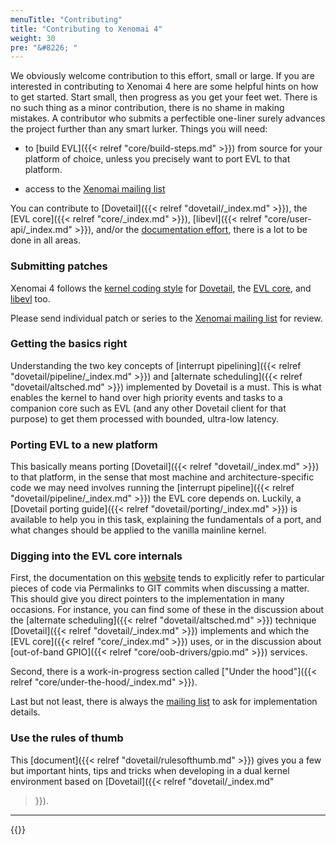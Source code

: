 ```yaml
---
menuTitle: "Contributing"
title: "Contributing to Xenomai 4"
weight: 30
pre: "&#8226; "
---
```


We obviously welcome contribution to this effort, small or large. If
you are interested in contributing to Xenomai 4 here are some helpful
hints on how to get started. Start small, then progress as you get
your feet wet.  There is no such thing as a minor contribution, there
is no shame in making mistakes.  A contributor who submits a
perfectible one-liner surely advances the project further than any
smart lurker. Things you will need:

- to [build EVL]({{< relref "core/build-steps.md" >}}) from source for
  your platform of choice, unless you precisely want to port EVL to
  that platform.

- access to the [Xenomai mailing list](https://xenomai.org/mailman/listinfo/xenomai/)

You can contribute to [Dovetail]({{< relref "dovetail/_index.md" >}}),
the [EVL core]({{< relref "core/_index.md" >}}), [libevl]({{< relref
"core/user-api/_index.md" >}}), and/or the [documentation
effort](https://git.xenomai.org/xenomai4/website), there is a lot to
be done in all areas.

### Submitting patches

Xenomai 4 follows the [kernel coding
style](https://www.kernel.org/doc/html/latest/process/coding-style.html)
for [Dovetail](https://git.xenomai.org/linux-dovetail.git), the [EVL
core](https://git.xenomai.org/xenomai4/linux-evl.git), and
[libevl](https://git.xenomai.org/xenomai4/libevl.git) too.

Please send individual patch or series to the [Xenomai mailing
list](https://xenomai.org/mailman/listinfo/xenomai/) for review.

### Getting the basics right

Understanding the two key concepts of [interrupt pipelining]({{<
relref "dovetail/pipeline/_index.md" >}}) and [alternate
scheduling]({{< relref "dovetail/altsched.md" >}}) implemented by
Dovetail is a must. This is what enables the kernel to hand over high
priority events and tasks to a companion core such as EVL (and any
other Dovetail client for that purpose) to get them processed with
bounded, ultra-low latency.

### Porting EVL to a new platform

This basically means porting [Dovetail]({{< relref
"dovetail/_index.md" >}}) to that platform, in the sense that most
machine and architecture-specific code we may need involves running
the [interrupt pipeline]({{< relref "dovetail/pipeline/_index.md" >}})
the EVL core depends on. Luckily, a [Dovetail porting guide]({{<
relref "dovetail/porting/_index.md" >}}) is available to help you in
this task, explaining the fundamentals of a port, and what changes
should be applied to the vanilla mainline kernel.

### Digging into the EVL core internals

First, the documentation on this
[website](https://git.xenomai.org/xenomai4/website) tends to
explicitly refer to particular pieces of code via Permalinks to GIT
commits when discussing a matter. This should give you direct pointers
to the implementation in many occasions. For instance, you can find
some of these in the discussion about the [alternate scheduling]({{<
relref "dovetail/altsched.md" >}}) technique [Dovetail]({{< relref
"dovetail/_index.md" >}}) implements and which the [EVL core]({{<
relref "core/_index.md" >}}) uses, or in the discussion about
[out-of-band GPIO]({{< relref "core/oob-drivers/gpio.md" >}})
services.

Second, there is a work-in-progress section called ["Under the
hood"]({{< relref "core/under-the-hood/_index.md" >}}).

Last but not least, there is always the [mailing
list](https://xenomai.org/mailman/listinfo/xenomai/) to ask for
implementation details.

### Use the rules of thumb

This [document]({{< relref "dovetail/rulesofthumb.md" >}}) gives you a
few but important hints, tips and tricks when developing in a dual
kernel environment based on [Dovetail]({{< relref "dovetail/_index.md"
>}}).

---

{{<lastmodified>}}
